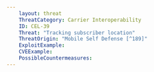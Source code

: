 ```yaml
---
    layout: threat
    ThreatCategory: Carrier Interoperability
    ID: CEL-39
    Threat: "Tracking subscriber location"
    ThreatOrigin: "Mobile Self Defense [^189]"
    ExploitExample:
    CVEExample:
    PossibleCountermeasures:
---
```

